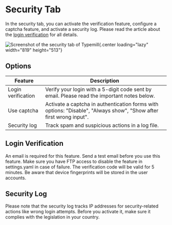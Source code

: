 # Security Tab

In the security tab, you can activate the verification feature, configure a captcha feature, and activate a security log. Please read the article about the [login verification](/admin-guide/login-verification) for all details.

![Screenshot of the security tab of Typemill](media/live/security-tab.webp){.center loading="lazy" width="819" height="513"}

## Options

| Feature               | Description                                                                                         |
|-----------------------|-----------------------------------------------------------------------------------------------------|
| Login verification     | Verify your login with a 5-digit code sent by email. Please read the important notes below.       |
| Use captcha            | Activate a captcha in authentication forms with options: "Disable", "Always show", "Show after first wrong input". |
| Security log           | Track spam and suspicious actions in a log file.                                                  |

## Login Verification

An email is required for this feature. Send a test email before you use this feature. Make sure you have FTP access to disable the feature in settings.yaml in case of failure. The verification code will be valid for 5 minutes. Be aware that device fingerprints will be stored in the user accounts.

## Security Log

Please note that the security log tracks IP addresses for security-related actions like wrong login attempts. Before you activate it, make sure it complies with the legislation in your country.

